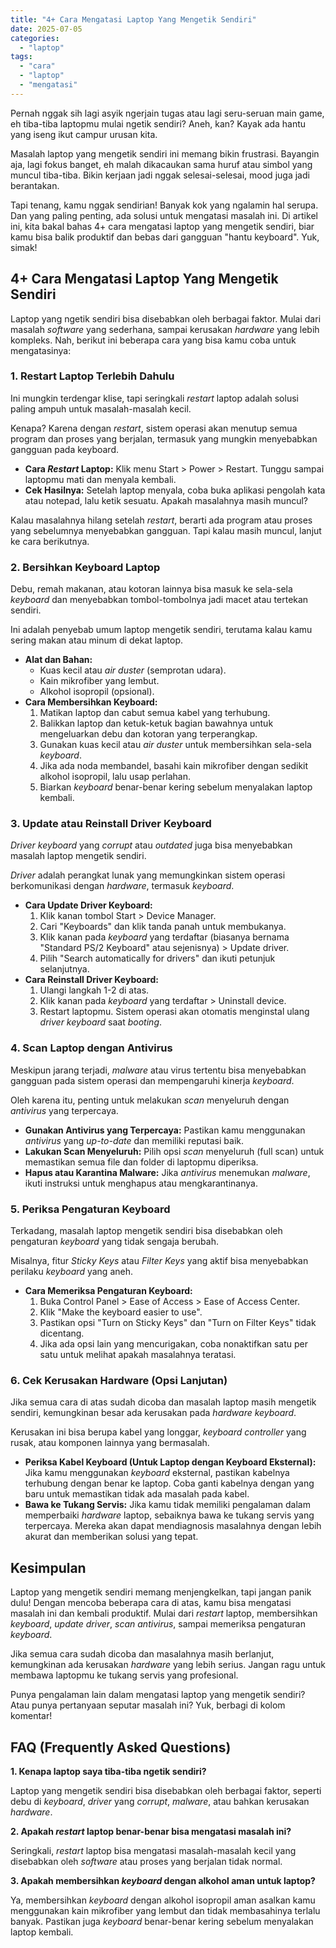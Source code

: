 ```yaml
---
title: "4+ Cara Mengatasi Laptop Yang Mengetik Sendiri"
date: 2025-07-05
categories: 
  - "laptop"
tags: 
  - "cara"
  - "laptop"
  - "mengatasi"
---
```


Pernah nggak sih lagi asyik ngerjain tugas atau lagi seru-seruan main game, eh tiba-tiba laptopmu mulai ngetik sendiri? Aneh, kan? Kayak ada hantu yang iseng ikut campur urusan kita.

Masalah laptop yang mengetik sendiri ini memang bikin frustrasi. Bayangin aja, lagi fokus banget, eh malah dikacaukan sama huruf atau simbol yang muncul tiba-tiba. Bikin kerjaan jadi nggak selesai-selesai, mood juga jadi berantakan.

Tapi tenang, kamu nggak sendirian! Banyak kok yang ngalamin hal serupa. Dan yang paling penting, ada solusi untuk mengatasi masalah ini. Di artikel ini, kita bakal bahas 4+ cara mengatasi laptop yang mengetik sendiri, biar kamu bisa balik produktif dan bebas dari gangguan "hantu keyboard". Yuk, simak!

## 4+ Cara Mengatasi Laptop Yang Mengetik Sendiri

Laptop yang ngetik sendiri bisa disebabkan oleh berbagai faktor. Mulai dari masalah _software_ yang sederhana, sampai kerusakan _hardware_ yang lebih kompleks. Nah, berikut ini beberapa cara yang bisa kamu coba untuk mengatasinya:

### 1\. Restart Laptop Terlebih Dahulu

Ini mungkin terdengar klise, tapi seringkali _restart_ laptop adalah solusi paling ampuh untuk masalah-masalah kecil.

Kenapa? Karena dengan _restart_, sistem operasi akan menutup semua program dan proses yang berjalan, termasuk yang mungkin menyebabkan gangguan pada keyboard.

- **Cara _Restart_ Laptop:** Klik menu Start > Power > Restart. Tunggu sampai laptopmu mati dan menyala kembali.
- **Cek Hasilnya:** Setelah laptop menyala, coba buka aplikasi pengolah kata atau notepad, lalu ketik sesuatu. Apakah masalahnya masih muncul?

Kalau masalahnya hilang setelah _restart_, berarti ada program atau proses yang sebelumnya menyebabkan gangguan. Tapi kalau masih muncul, lanjut ke cara berikutnya.

### 2\. Bersihkan Keyboard Laptop

Debu, remah makanan, atau kotoran lainnya bisa masuk ke sela-sela _keyboard_ dan menyebabkan tombol-tombolnya jadi macet atau tertekan sendiri.

Ini adalah penyebab umum laptop mengetik sendiri, terutama kalau kamu sering makan atau minum di dekat laptop.

- **Alat dan Bahan:**
    - Kuas kecil atau _air duster_ (semprotan udara).
    - Kain mikrofiber yang lembut.
    - Alkohol isopropil (opsional).
- **Cara Membersihkan Keyboard:**
    1. Matikan laptop dan cabut semua kabel yang terhubung.
    2. Balikkan laptop dan ketuk-ketuk bagian bawahnya untuk mengeluarkan debu dan kotoran yang terperangkap.
    3. Gunakan kuas kecil atau _air duster_ untuk membersihkan sela-sela _keyboard_.
    4. Jika ada noda membandel, basahi kain mikrofiber dengan sedikit alkohol isopropil, lalu usap perlahan.
    5. Biarkan _keyboard_ benar-benar kering sebelum menyalakan laptop kembali.

### 3\. Update atau Reinstall Driver Keyboard

_Driver keyboard_ yang _corrupt_ atau _outdated_ juga bisa menyebabkan masalah laptop mengetik sendiri.

_Driver_ adalah perangkat lunak yang memungkinkan sistem operasi berkomunikasi dengan _hardware_, termasuk _keyboard_.

- **Cara Update Driver Keyboard:**
    1. Klik kanan tombol Start > Device Manager.
    2. Cari "Keyboards" dan klik tanda panah untuk membukanya.
    3. Klik kanan pada _keyboard_ yang terdaftar (biasanya bernama "Standard PS/2 Keyboard" atau sejenisnya) > Update driver.
    4. Pilih "Search automatically for drivers" dan ikuti petunjuk selanjutnya.
- **Cara Reinstall Driver Keyboard:**
    1. Ulangi langkah 1-2 di atas.
    2. Klik kanan pada _keyboard_ yang terdaftar > Uninstall device.
    3. Restart laptopmu. Sistem operasi akan otomatis menginstal ulang _driver keyboard_ saat _booting_.

### 4\. Scan Laptop dengan Antivirus

Meskipun jarang terjadi, _malware_ atau virus tertentu bisa menyebabkan gangguan pada sistem operasi dan mempengaruhi kinerja _keyboard_.

Oleh karena itu, penting untuk melakukan _scan_ menyeluruh dengan _antivirus_ yang terpercaya.

- **Gunakan Antivirus yang Terpercaya:** Pastikan kamu menggunakan _antivirus_ yang _up-to-date_ dan memiliki reputasi baik.
- **Lakukan Scan Menyeluruh:** Pilih opsi _scan_ menyeluruh (full scan) untuk memastikan semua file dan folder di laptopmu diperiksa.
- **Hapus atau Karantina Malware:** Jika _antivirus_ menemukan _malware_, ikuti instruksi untuk menghapus atau mengkarantinanya.

### 5\. Periksa Pengaturan Keyboard

Terkadang, masalah laptop mengetik sendiri bisa disebabkan oleh pengaturan _keyboard_ yang tidak sengaja berubah.

Misalnya, fitur _Sticky Keys_ atau _Filter Keys_ yang aktif bisa menyebabkan perilaku _keyboard_ yang aneh.

- **Cara Memeriksa Pengaturan Keyboard:**
    1. Buka Control Panel > Ease of Access > Ease of Access Center.
    2. Klik "Make the keyboard easier to use".
    3. Pastikan opsi "Turn on Sticky Keys" dan "Turn on Filter Keys" tidak dicentang.
    4. Jika ada opsi lain yang mencurigakan, coba nonaktifkan satu per satu untuk melihat apakah masalahnya teratasi.

### 6\. Cek Kerusakan Hardware (Opsi Lanjutan)

Jika semua cara di atas sudah dicoba dan masalah laptop masih mengetik sendiri, kemungkinan besar ada kerusakan pada _hardware keyboard_.

Kerusakan ini bisa berupa kabel yang longgar, _keyboard controller_ yang rusak, atau komponen lainnya yang bermasalah.

- **Periksa Kabel Keyboard (Untuk Laptop dengan Keyboard Eksternal):** Jika kamu menggunakan _keyboard_ eksternal, pastikan kabelnya terhubung dengan benar ke laptop. Coba ganti kabelnya dengan yang baru untuk memastikan tidak ada masalah pada kabel.
- **Bawa ke Tukang Servis:** Jika kamu tidak memiliki pengalaman dalam memperbaiki _hardware_ laptop, sebaiknya bawa ke tukang servis yang terpercaya. Mereka akan dapat mendiagnosis masalahnya dengan lebih akurat dan memberikan solusi yang tepat.

## Kesimpulan

Laptop yang mengetik sendiri memang menjengkelkan, tapi jangan panik dulu! Dengan mencoba beberapa cara di atas, kamu bisa mengatasi masalah ini dan kembali produktif. Mulai dari _restart_ laptop, membersihkan _keyboard_, _update driver_, _scan antivirus_, sampai memeriksa pengaturan _keyboard_.

Jika semua cara sudah dicoba dan masalahnya masih berlanjut, kemungkinan ada kerusakan _hardware_ yang lebih serius. Jangan ragu untuk membawa laptopmu ke tukang servis yang profesional.

Punya pengalaman lain dalam mengatasi laptop yang mengetik sendiri? Atau punya pertanyaan seputar masalah ini? Yuk, berbagi di kolom komentar!

## FAQ (Frequently Asked Questions)

**1\. Kenapa laptop saya tiba-tiba ngetik sendiri?**

Laptop yang mengetik sendiri bisa disebabkan oleh berbagai faktor, seperti debu di _keyboard_, _driver_ yang _corrupt_, _malware_, atau bahkan kerusakan _hardware_.

**2\. Apakah _restart_ laptop benar-benar bisa mengatasi masalah ini?**

Seringkali, _restart_ laptop bisa mengatasi masalah-masalah kecil yang disebabkan oleh _software_ atau proses yang berjalan tidak normal.

**3\. Apakah membersihkan _keyboard_ dengan alkohol aman untuk laptop?**

Ya, membersihkan _keyboard_ dengan alkohol isopropil aman asalkan kamu menggunakan kain mikrofiber yang lembut dan tidak membasahinya terlalu banyak. Pastikan juga _keyboard_ benar-benar kering sebelum menyalakan laptop kembali.
